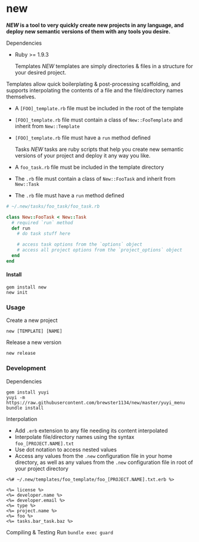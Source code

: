 # new
**_NEW_ is a tool to very quickly create new projects in any language, and deploy new semantic versions of them with any tools you desire.**

  Dependencies
* Ruby >= 1.9.3

  Templates
_NEW_ templates are simply directories & files in a structure for your desired project.

Templates allow quick boilerplating & post-processing scaffolding, and supports interpolating the contents of a file and the file/directory names themselves.

* A `[FOO]_template.rb` file must be included in the root of the template
* `[FOO]_template.rb` file must contain a class of `New::FooTemplate` and inherit from `New::Template`
* `[FOO]_template.rb` file must have a `run` method defined

  Tasks
_NEW_ tasks are ruby scripts that help you create new semantic versions of your project and deploy it any way you like.

* A `foo_task.rb` file must be included in the template directory
* The `.rb` file must contain a class of `New::FooTask` and inherit from `New::Task`
* The `.rb` file must have a `run` method defined

```ruby
# ~/.new/tasks/foo_task/foo_task.rb

class New::FooTask < New::Task
  # required `run` method
  def run
    # do task stuff here

    # access task options from the `options` object
    # access all project options from the `project_options` object
  end
end
```

#### Install
```shell
gem install new
new init
```

### Usage
  Create a new project
```shell
new [TEMPLATE] [NAME]
```

  Release a new version
```shell
new release
```

### Development
  Dependencies

```shell
gem install yuyi
yuyi -m https://raw.githubusercontent.com/brewster1134/new/master/yuyi_menu
bundle install
```

  Interpolation
* Add `.erb` extension to any file needing its content interpolated
* Interpolate file/directory names using the syntax `foo_[PROJECT.NAME].txt`
* Use dot notation to access nested values
* Access any values from the `.new` configuration file in your home directory, as well as any values from the `.new` configuration file in root of your project directory

```erb
<%# ~/.new/templates/foo_template/foo_[PROJECT.NAME].txt.erb %>

<%= license %>
<%= developer.name %>
<%= developer.email %>
<%= type %>
<%= project.name %>
<%= foo %>
<%= tasks.bar_task.baz %>
```

  Compiling & Testing
Run `bundle exec guard`
